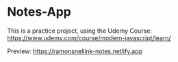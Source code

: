 # Notes-App

This is a practice project, using the Udemy Course: https://www.udemy.com/course/modern-javascript/learn/

Preview: https://ramonsnellink-notes.netlify.app
